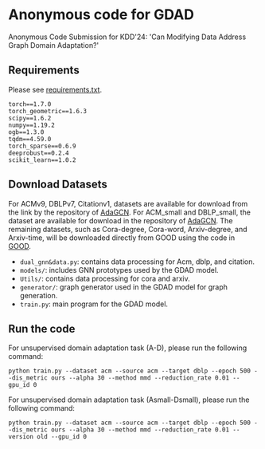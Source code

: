 # Anonymous code for GDAD
Anonymous Code Submission for KDD'24: 'Can Modifying Data Address Graph Domain Adaptation?'

## Requirements
Please see [requirements.txt](https://github.com/ChandlerBang/GCond/blob/main/requirements.txt).
```
torch==1.7.0
torch_geometric==1.6.3
scipy==1.6.2
numpy==1.19.2
ogb==1.3.0
tqdm==4.59.0
torch_sparse==0.6.9
deeprobust==0.2.4
scikit_learn==1.0.2
```

## Download Datasets
For ACMv9, DBLPv7, Citationv1, datasets are available for download from the link by the repository of [AdaGCN](https://github.com/daiquanyu/AdaGCN_TKDE). For ACM_small and DBLP_small, the dataset are available for download in the repository of [AdaGCN](https://github.com/GRAND-Lab/UDAGCN). The remaining datasets, such as Cora-degree, Cora-word, Arxiv-degree, and Arxiv-time, will be downloaded directly from GOOD using the code in [GOOD](https://github.com/divelab/GOOD).

- `dual_gnn&data.py`: contains data processing for Acm, dblp, and citation.
- `models/`: includes GNN prototypes used by the GDAD model.
- `Utils/`: contains data processing for cora and arxiv.
- `generator/`: graph generator used in the GDAD model for graph generation.
- `train.py`: main program for the GDAD model.



## Run the code
For unsupervised domain adaptation task (A-D), please run the following command:
```
python train.py --dataset acm --source acm --target dblp --epoch 500 --dis_metric ours --alpha 30 --method mmd --reduction_rate 0.01 --gpu_id 0 
```

For unsupervised domain adaptation task (Asmall-Dsmall), please run the following command:
```
python train.py --dataset acm --source acm --target dblp --epoch 500 --dis_metric ours --alpha 30 --method mmd --reduction_rate 0.01 --version old --gpu_id 0 
```


